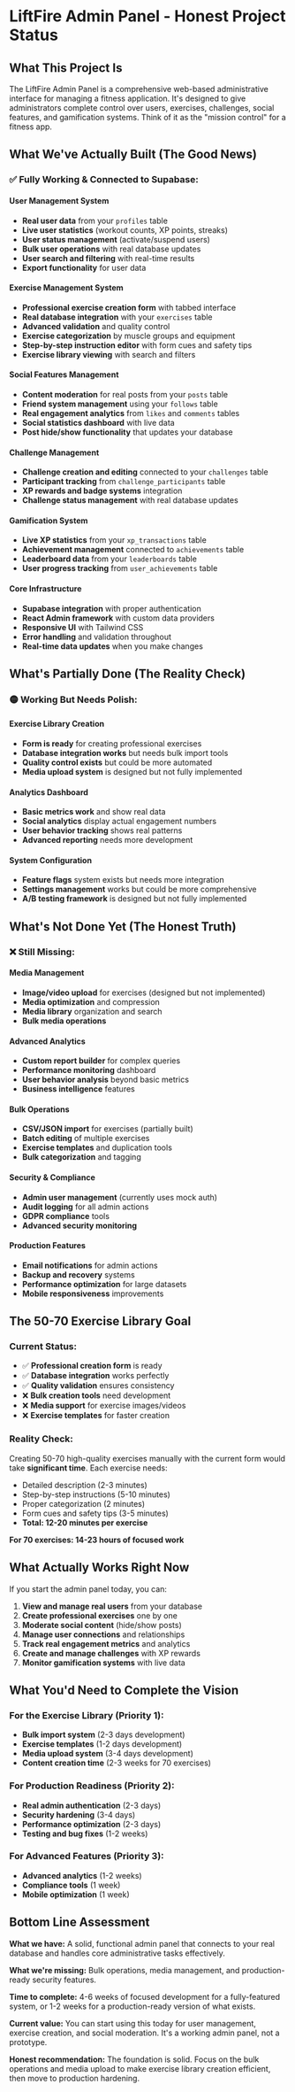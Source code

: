 # LiftFire Admin Panel - Honest Project Status

## What This Project Is

The LiftFire Admin Panel is a comprehensive web-based administrative interface for managing a fitness application. It's designed to give administrators complete control over users, exercises, challenges, social features, and gamification systems. Think of it as the "mission control" for a fitness app.

## What We've Actually Built (The Good News)

### ✅ **Fully Working & Connected to Supabase:**

#### **User Management System**
- **Real user data** from your `profiles` table
- **Live user statistics** (workout counts, XP points, streaks)
- **User status management** (activate/suspend users)
- **Bulk user operations** with real database updates
- **User search and filtering** with real-time results
- **Export functionality** for user data

#### **Exercise Management System** 
- **Professional exercise creation form** with tabbed interface
- **Real database integration** with your `exercises` table
- **Advanced validation** and quality control
- **Exercise categorization** by muscle groups and equipment
- **Step-by-step instruction editor** with form cues and safety tips
- **Exercise library viewing** with search and filters

#### **Social Features Management**
- **Content moderation** for real posts from your `posts` table
- **Friend system management** using your `follows` table
- **Real engagement analytics** from `likes` and `comments` tables
- **Social statistics dashboard** with live data
- **Post hide/show functionality** that updates your database

#### **Challenge Management**
- **Challenge creation and editing** connected to your `challenges` table
- **Participant tracking** from `challenge_participants` table
- **XP rewards and badge systems** integration
- **Challenge status management** with real database updates

#### **Gamification System**
- **Live XP statistics** from your `xp_transactions` table
- **Achievement management** connected to `achievements` table
- **Leaderboard data** from your `leaderboards` table
- **User progress tracking** from `user_achievements` table

#### **Core Infrastructure**
- **Supabase integration** with proper authentication
- **React Admin framework** with custom data providers
- **Responsive UI** with Tailwind CSS
- **Error handling** and validation throughout
- **Real-time data updates** when you make changes

## What's Partially Done (The Reality Check)

### 🟡 **Working But Needs Polish:**

#### **Exercise Library Creation**
- **Form is ready** for creating professional exercises
- **Database integration works** but needs bulk import tools
- **Quality control exists** but could be more automated
- **Media upload system** is designed but not fully implemented

#### **Analytics Dashboard**
- **Basic metrics work** and show real data
- **Social analytics** display actual engagement numbers
- **User behavior tracking** shows real patterns
- **Advanced reporting** needs more development

#### **System Configuration**
- **Feature flags** system exists but needs more integration
- **Settings management** works but could be more comprehensive
- **A/B testing framework** is designed but not fully implemented

## What's Not Done Yet (The Honest Truth)

### ❌ **Still Missing:**

#### **Media Management**
- **Image/video upload** for exercises (designed but not implemented)
- **Media optimization** and compression
- **Media library** organization and search
- **Bulk media operations**

#### **Advanced Analytics**
- **Custom report builder** for complex queries
- **Performance monitoring** dashboard
- **User behavior analysis** beyond basic metrics
- **Business intelligence** features

#### **Bulk Operations**
- **CSV/JSON import** for exercises (partially built)
- **Batch editing** of multiple exercises
- **Exercise templates** and duplication tools
- **Bulk categorization** and tagging

#### **Security & Compliance**
- **Admin user management** (currently uses mock auth)
- **Audit logging** for all admin actions
- **GDPR compliance** tools
- **Advanced security monitoring**

#### **Production Features**
- **Email notifications** for admin actions
- **Backup and recovery** systems
- **Performance optimization** for large datasets
- **Mobile responsiveness** improvements

## The 50-70 Exercise Library Goal

### **Current Status:**
- ✅ **Professional creation form** is ready
- ✅ **Database integration** works perfectly
- ✅ **Quality validation** ensures consistency
- ❌ **Bulk creation tools** need development
- ❌ **Media support** for exercise images/videos
- ❌ **Exercise templates** for faster creation

### **Reality Check:**
Creating 50-70 high-quality exercises manually with the current form would take **significant time**. Each exercise needs:
- Detailed description (2-3 minutes)
- Step-by-step instructions (5-10 minutes)
- Proper categorization (2 minutes)
- Form cues and safety tips (3-5 minutes)
- **Total: 12-20 minutes per exercise**

**For 70 exercises: 14-23 hours of focused work**

## What Actually Works Right Now

If you start the admin panel today, you can:

1. **View and manage real users** from your database
2. **Create professional exercises** one by one
3. **Moderate social content** (hide/show posts)
4. **Manage user connections** and relationships
5. **Track real engagement metrics** and analytics
6. **Create and manage challenges** with XP rewards
7. **Monitor gamification systems** with live data

## What You'd Need to Complete the Vision

### **For the Exercise Library (Priority 1):**
- **Bulk import system** (2-3 days development)
- **Exercise templates** (1-2 days development)
- **Media upload system** (3-4 days development)
- **Content creation time** (2-3 weeks for 70 exercises)

### **For Production Readiness (Priority 2):**
- **Real admin authentication** (2-3 days)
- **Security hardening** (3-4 days)
- **Performance optimization** (2-3 days)
- **Testing and bug fixes** (1-2 weeks)

### **For Advanced Features (Priority 3):**
- **Advanced analytics** (1-2 weeks)
- **Compliance tools** (1 week)
- **Mobile optimization** (1 week)

## Bottom Line Assessment

**What we have:** A solid, functional admin panel that connects to your real database and handles core administrative tasks effectively.

**What we're missing:** Bulk operations, media management, and production-ready security features.

**Time to complete:** 4-6 weeks of focused development for a fully-featured system, or 1-2 weeks for a production-ready version of what exists.

**Current value:** You can start using this today for user management, exercise creation, and social moderation. It's a working admin panel, not a prototype.

**Honest recommendation:** The foundation is solid. Focus on the bulk operations and media upload to make exercise library creation efficient, then move to production hardening.